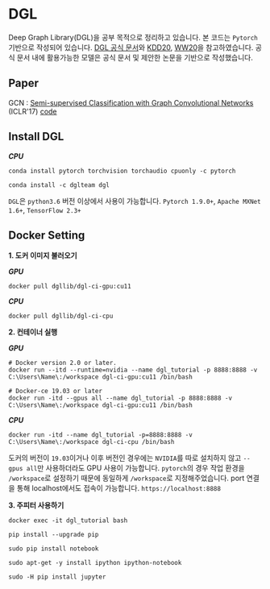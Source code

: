 # DGL

Deep Graph Library(DGL)을 공부 목적으로 정리하고 있습니다. 본 코드는 `Pytorch`기반으로 작성되어 있습니다. [DGL 공식 문서](https://docs.dgl.ai/index.html#getting-started)와 [KDD20](https://github.com/dglai/KDD20-Hands-on-Tutorial), [WW20](https://github.com/dglai/WWW20-Hands-on-Tutorial)을 참고하였습니다. 공식 문서 내에 활용가능한 모델은 공식 문서 및 제안한 논문을 기반으로 작성했습니다. 

## Paper ##

GCN : [Semi-supervised Classification with Graph Convolutional Networks](https://arxiv.org/pdf/1609.02907.pdf) (ICLR'17) [code](https://github.com/ceo21ckim/DGL/blob/main/GraphConvolution/Implementation.ipynb)

## Install DGL

***CPU***
```
conda install pytorch torchvision torchaudio cpuonly -c pytorch

conda install -c dglteam dgl
```
`DGL`은 `python3.6` 버전 이상에서 사용이 가능합니다. `Pytorch 1.9.0+`, `Apache MXNet 1.6+`, `TensorFlow 2.3+`


## Docker Setting 
**1. 도커 이미지 불러오기**

***GPU***
```
docker pull dgllib/dgl-ci-gpu:cu11
```

***CPU***
```
docker pull dgllib/dgl-ci-cpu
```

**2. 컨테이너 실행**

***GPU***
```
# Docker version 2.0 or later.
docker run --itd --runtime=nvidia --name dgl_tutorial -p 8888:8888 -v C:\Users\Name\:/workspace dgl-ci-gpu:cu11 /bin/bash
```

```
# Docker-ce 19.03 or later
docker run -itd --gpus all --name dgl_tutorial -p 8888:8888 -v C:\Users\Name\:/workspace dgl-ci-gpu:cu11 /bin/bash
```

***CPU***
```
docker run -itd --name dgl_tutorial -p=8888:8888 -v C:\Users\Name\:/workspace dgl-ci-cpu /bin/bash
```

도커의 버전이 `19.03`이거나 이후 버전인 경우에는 `NVIDIA`를 따로 설치하지 않고 `--gpus all`만 사용하더라도 GPU 사용이 가능합니다. `pytorch`의 경우 작업 환경을 `/workspace`로 설정하기 때문에 동일하게 `/workspace`로 지정해주었습니다. port 연결을 통해 localhost에서도 접속이 가능합니다. `https://localhost:8888`


**3. 주피터 사용하기**
```
docker exec -it dgl_tutorial bash

pip install --upgrade pip

sudo pip install notebook 

sudo apt-get -y install ipython ipython-notebook

sudo -H pip install jupyter
```

